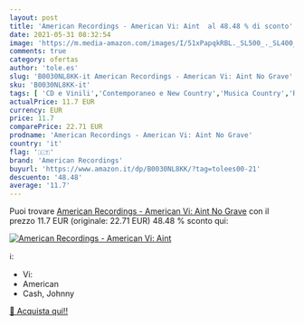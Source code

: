 ```yaml
---
layout: post
title: 'American Recordings - American Vi: Aint  al 48.48 % di sconto'
date: 2021-05-31 08:32:54
image: 'https://m.media-amazon.com/images/I/51xPapqkRBL._SL500_._SL400_.jpg'
comments: true
category: ofertas
author: 'tole.es'
slug: 'B0030NL8KK-it American Recordings - American Vi: Aint No Grave'
sku: 'B0030NL8KK-it'
tags: [ 'CD e Vinili','Contemporaneo e New Country','Musica Country','Rock','american recordings', ]
actualPrice: 11.7 EUR
currency: EUR
price: 11.7
comparePrice: 22.71 EUR
prodname: 'American Recordings - American Vi: Aint No Grave'
country: 'it'
flag: '🇮🇹'
brand: 'American Recordings'
buyurl: 'https://www.amazon.it/dp/B0030NL8KK/?tag=tolees00-21'
descuento: '48.48'
average: '11.7'
---
```


Puoi trovare [American Recordings - American Vi: Aint No Grave](https://www.amazon.it/dp/B0030NL8KK/?tag=tolees00-21) con il prezzo 11.7 EUR (originale: 22.71 EUR) 48.48 % sconto qui:

[![American Recordings - American Vi: Aint ](https://m.media-amazon.com/images/I/51xPapqkRBL._SL500_._SL400_.jpg)](https://www.amazon.it/dp/B0030NL8KK/?tag=tolees00-21)

ℹ️:

- Vi:
- American
- Cash, Johnny

[🛒 Acquista qui!!](https://www.amazon.it/dp/B0030NL8KK/?tag=tolees00-21)
